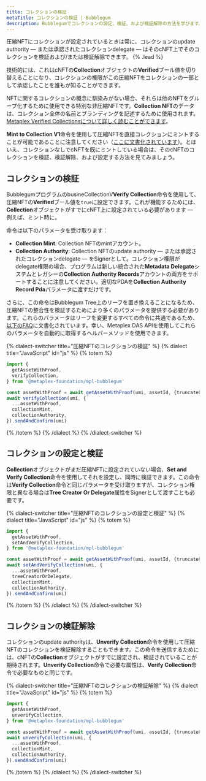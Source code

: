 ```yaml
---
title: コレクションの検証
metaTitle: コレクションの検証 | Bubblegum
description: Bubblegumでコレクションの設定、検証、および検証解除の方法を学びます。
---
```


圧縮NFTにコレクションが設定されているときは常に、コレクションのupdate authority — または承認されたコレクションdelegate — はそのcNFT上でそのコレクションを検証および/または検証解除できます。 {% .lead %}

技術的には、これはcNFTの**Collection**オブジェクトの**Verified**ブール値を切り替えることになり、コレクションの権限がこの圧縮NFTをコレクションの一部として承認したことを誰もが知ることができます。

NFTに関するコレクションの概念に馴染みがない場合、それらは他のNFTをグループ化するために使用できる特別な非圧縮NFTです。**Collection NFT**のデータは、コレクション全体の名前とブランディングを記述するために使用されます。[Metaplex Verified Collectionsについて詳しく読むことができます](/jp/token-metadata/collections)。

**Mint to Collection V1**命令を使用して圧縮NFTを直接コレクションにミントすることが可能であることに注意してください（[ここに文書化されています](/jp/bubblegum/mint-cnfts#minting-to-a-collection)）。とはいえ、コレクションなしでcNFTを既にミントしている場合は、そのcNFTのコレクションを検証、検証解除、および設定する方法を見てみましょう。

## コレクションの検証

BubblegumプログラムのbusineCollectionV**Verify Collection**命令を使用して、圧縮NFTの**Verified**ブール値を`true`に設定できます。これが機能するためには、**Collection**オブジェクトがすでにcNFT上に設定されている必要があります — 例えば、ミント時に。

命令は以下のパラメータを受け取ります：

- **Collection Mint**: Collection NFTのmintアカウント。
- **Collection Authority**: Collection NFTのupdate authority — または承認されたコレクションdelegate — をSignerとして。コレクション権限がdelegate権限の場合、プログラムは新しい統合された**Metadata Delegate**システムとレガシーの**Collection Authority Records**アカウントの両方をサポートすることに注意してください。適切なPDAを**Collection Authority Record Pda**パラメータに渡すだけです。

さらに、この命令はBubblegum Tree上のリーフを置き換えることになるため、圧縮NFTの整合性を検証するためにより多くのパラメータを提供する必要があります。これらのパラメータはリーフを変更するすべての命令に共通であるため、[以下のFAQ](/jp/bubblegum/faq#replace-leaf-instruction-arguments)に文書化されています。幸い、Metaplex DAS APIを使用してこれらのパラメータを自動的に取得するヘルパーメソッドを使用できます。

{% dialect-switcher title="圧縮NFTのコレクションの検証" %}
{% dialect title="JavaScript" id="js" %}
{% totem %}

```ts
import {
  getAssetWithProof,
  verifyCollection,
} from '@metaplex-foundation/mpl-bubblegum'

const assetWithProof = await getAssetWithProof(umi, assetId, {truncateCanopy: true});
await verifyCollection(umi, {
  ...assetWithProof,
  collectionMint,
  collectionAuthority,
}).sendAndConfirm(umi)
```

{% /totem %}
{% /dialect %}
{% /dialect-switcher %}

## コレクションの設定と検証

**Collection**オブジェクトがまだ圧縮NFTに設定されていない場合、**Set and Verify Collection**命令を使用してそれを設定し、同時に検証できます。この命令は**Verify Collection**命令と同じパラメータを受け取りますが、コレクション権限と異なる場合は**Tree Creator Or Delegate**属性をSignerとして渡すことも必要です。

{% dialect-switcher title="圧縮NFTのコレクションの設定と検証" %}
{% dialect title="JavaScript" id="js" %}
{% totem %}

```ts
import {
  getAssetWithProof,
  setAndVerifyCollection,
} from '@metaplex-foundation/mpl-bubblegum'

const assetWithProof = await getAssetWithProof(umi, assetId, {truncateCanopy: true});
await setAndVerifyCollection(umi, {
  ...assetWithProof,
  treeCreatorOrDelegate,
  collectionMint,
  collectionAuthority,
}).sendAndConfirm(umi)
```

{% /totem %}
{% /dialect %}
{% /dialect-switcher %}

## コレクションの検証解除

コレクションのupdate authorityは、**Unverify Collection**命令を使用して圧縮NFTのコレクションを検証解除することもできます。この命令を送信するためには、cNFTの**Collection**オブジェクトがすでに設定され、検証されていることが期待されます。**Unverify Collection**命令で必要な属性は、**Verify Collection**命令で必要なものと同じです。

{% dialect-switcher title="圧縮NFTのコレクションの検証解除" %}
{% dialect title="JavaScript" id="js" %}
{% totem %}

```ts
import {
  getAssetWithProof,
  unverifyCollection,
} from '@metaplex-foundation/mpl-bubblegum'

const assetWithProof = await getAssetWithProof(umi, assetId, {truncateCanopy: true});
await unverifyCollection(umi, {
  ...assetWithProof,
  collectionMint,
  collectionAuthority,
}).sendAndConfirm(umi)
```

{% /totem %}
{% /dialect %}
{% /dialect-switcher %}